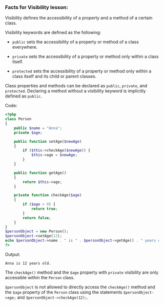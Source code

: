 ### Facts for Visibility lesson:

Visibility defines the accessibility of a property and a method of a certain class. 

Visibility keywords are defined as the following:

 - `public` sets the accessibility of a property or method of a class everywhere.

 - `private` sets the accessibility of a property or method only within a class itself.

 - `protected` sets the accessibility of a property or method only within a class itself and its child or parent classes.

Class properties and methods can be declared as `public`, `private`, and `protected`. Declaring a method without a visibility keyword is implicitly defined as `public`.

Code:

```php
<?php
class Person
{
    public $name = "Anna";
    private $age;

    public function setAge($newAge)
    {
        if ($this->checkAge($newAge)) {
            $this->age = $newAge;
        }
    }

    public function getAge()
    {
        return $this->age;
    }

    private function checkAge($age)
    {
        if ($age > 0) {
            return true;
        }
        return false;
    }
}
$personObject = new Person();
$personObject->setAge(12);
echo $personObject->name . " is " . $personObject->getAge() . " years old.";
?>
```
Output:
```
Anna is 12 years old.
```

The `checkAge()` method and the `$age` property with `private` visibility are only accessible within the `Person` class.

`$personObject` is not allowed to directly access the `checkAge()` method and the `$age` property of the `Person` class using the statements `$personObject->age;` and `$personObject->checkAge(12);`. 

